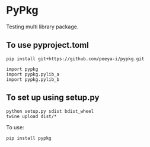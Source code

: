 # PyPkg
Testing multi library package.

## To use pyproject.toml
```
pip install git+https://github.com/peeya-i/pypkg.git

import pypkg
import pypkg.pylib_a
import pypkg.pylib_b
```

## To set up using setup.py
```
python setup.py sdist bdist_wheel
twine upload dist/*
```
To use:
```
pip install pypkg
```